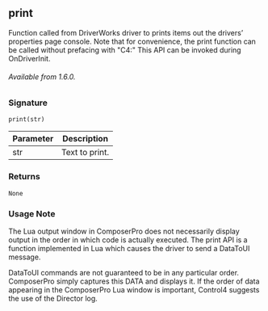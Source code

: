 ## print

Function called from DriverWorks driver to prints items out the drivers’ properties page console. Note that for 
convenience, the print function can be called without prefacing with "C4:" This API can be invoked during
OnDriverInit.

###### Available from 1.6.0.


### Signature

`print(str)`


| Parameter  | Description |
| --- | --- |
| str | Text to print. |


### Returns

`None`


### Usage Note

The Lua output window in ComposerPro does not necessarily display output in the order in which code is actually executed. The print API is a function implemented in Lua which causes the driver to send a DataToUI message.

DataToUI commands are not guaranteed to be in any particular order. ComposerPro simply captures this DATA and displays it. If the order of data appearing in the ComposerPro Lua window is important, Control4 suggests the use of the Director log.

